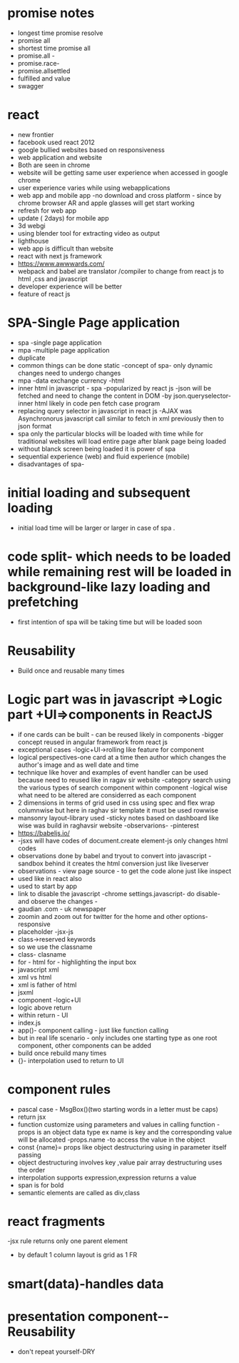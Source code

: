 # promise notes
- longest time promise resolve 
- promise all
- shortest time promise all 
- promise.all - 
- promise.race-
- promise.allsettled
- fulfilled and value
- swagger
# react
- new frontier
- facebook used react 2012
- google bullied  websites based on responsiveness
- web application and website
- Both are seen in chrome
- website will be getting same user experience when accessed in google chrome
- user experience varies while using webapplications
- web app and mobile app
-no download and cross platform - since by chrome browser AR and apple glasses will get start working
- refresh for web app
- update ( 2days) for mobile app
- 3d webgi
- using blender tool for extracting video as output
- lighthouse
- web app is difficult than website
- react with next js framework
- https://www.awwwards.com/
- webpack and babel are translator /compiler  to change from react js to html ,css and javascript
- developer experience will be better
- feature of react js 
# SPA-Single Page application
- spa -single page application
- mpa -multiple page application
- duplicate 
- common things can be done static  -concept of spa- only dynamic changes need to undergo changes
- mpa -data exchange currency -html
- inner html in javascript - spa -popularized by react js -json will be fetched and need to change the content in DOM -by json.queryselector-inner html likely in code pen  fetch case program
-  replacing query selector in javascript in react js -AJAX was Asynchronorus javascript call similar to fetch in xml previously then to json format 
- spa only the particular blocks will be  loaded with time while for traditional websites will load entire page after blank page being loaded 
- without blanck screen being loaded it is power of spa
- sequential experience (web) and fluid experience (mobile)
- disadvantages of spa- 
# initial loading and subsequent loading
- initial load time will be larger or larger in case of spa .
# code split- which needs to be loaded while remaining rest will be loaded in background-like lazy loading and prefetching
-  first intention of spa will be taking time but will be loaded soon
# Reusability
-  Build once and reusable many times
# Logic part was in javascript =>Logic part +UI=>components in ReactJS
- if one cards can be built - can be reused likely in components -bigger concept reused in angular framework from react js
- exceptional cases -logic+UI->rolling like feature for component
- logical perspectives-one card at a time then author which changes the author's image  and as well date and time 
- technique like hover and examples of event handler  can be used  because need to reused like in ragav sir website -category search using the various types of search component within component -logical wise what need to be altered are considerred as each component
- 2 dimensions in terms of grid used in css using spec and flex wrap  columnwise  but here in raghav sir template it must be used rowwise 
- mansonry layout-library used   -sticky notes  based on dashboard like wise  was build in raghavsir website -observarions- 
-pinterest
- https://babeljs.io/
- -jsxs will have codes of document.create element-js only changes html codes
- observations done by babel  and tryout to convert into javascript - sandbox behind it creates the html conversion just like liveserver
- observations - view page source - to get the code alone just like inspect 
- used like in react also 
- used to start by app
- link to disable the javascript 
-chrome settings.javascript- do disable- and observe the changes -
- gaudian .com - uk newspaper
- zoomin and zoom out for twitter  for the home and other options-responsive 
- placeholder 
-jsx-js
- class->reserved keywords
- so we use the classname 
- class- clasname
- for - html for - highlighting the input box
- javascript xml
- xml vs html
- xml is father of html
- jsxml
- component -logic+UI
- logic   above return 
- within return - UI 
- index.js
- app()- component calling <APP/>- just like function calling
- but in real life scenario - only  includes one starting type as one root component, other components can be added
- build once rebuild many times
- {}- interpolation used to return to UI 
# component rules
- pascal case - MsgBox()(two starting words in a letter must be caps)
- return jsx
- function customize using parameters and  values in calling function
-props is an object data type ex name is key and the corresponding value will be allocated 
-props.name -to access the value in the object
- const {name}= props like object destructuring using in parameter itself passing 
- object destructuring involves key ,value pair array destructuring uses the order
- interpolation supports expression,expression returns a value
- span is for bold
- semantic elements are called as div,class 
# react fragments 
-jsx rule returns only one parent element
- by default 1 column layout is grid as 1 FR
# smart(data)-handles data 
# presentation component--Reusability 
- don't repeat yourself-DRY